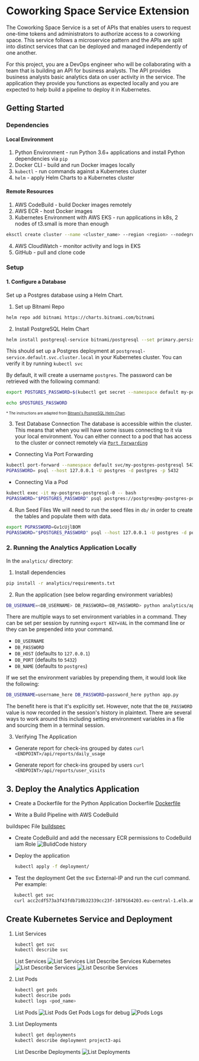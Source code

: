 # Coworking Space Service Extension
The Coworking Space Service is a set of APIs that enables users to request one-time tokens and administrators to authorize access to a coworking space. This service follows a microservice pattern and the APIs are split into distinct services that can be deployed and managed independently of one another.

For this project, you are a DevOps engineer who will be collaborating with a team that is building an API for business analysts. The API provides business analysts basic analytics data on user activity in the service. The application they provide you functions as expected locally and you are expected to help build a pipeline to deploy it in Kubernetes.

## Getting Started

### Dependencies
#### Local Environment
1. Python Environment - run Python 3.6+ applications and install Python dependencies via `pip`
2. Docker CLI - build and run Docker images locally
3. `kubectl` - run commands against a Kubernetes cluster
4. `helm` - apply Helm Charts to a Kubernetes cluster

#### Remote Resources
1. AWS CodeBuild - build Docker images remotely
2. AWS ECR - host Docker images
3. Kubernetes Environment with AWS EKS - run applications in k8s, 2 nodes of t3.small is more than enough
```bash
eksctl create cluster --name <cluster_name> --region <region> --nodegroup-name <nodesgroup_name> --node-type t3.small --nodes 2 --nodes-min 2 --nodes-max 2
```
4. AWS CloudWatch - monitor activity and logs in EKS
5. GitHub - pull and clone code

### Setup
#### 1. Configure a Database
Set up a Postgres database using a Helm Chart.

1. Set up Bitnami Repo
```bash
helm repo add bitnami https://charts.bitnami.com/bitnami
```

2. Install PostgreSQL Helm Chart
```bash
helm install postgresql-service bitnami/postgresql --set primary.persistence.enabled=false
```

This should set up a Postgres deployment at `postgresql-service.default.svc.cluster.local` in your Kubernetes cluster. You can verify it by running `kubectl svc`

By default, it will create a username `postgres`. The password can be retrieved with the following command:
```bash
export POSTGRES_PASSWORD=$(kubectl get secret --namespace default my-postgres-postgresql  -o jsonpath="{.data.postgres-password}" | base64 -d)

echo $POSTGRES_PASSWORD 
```

<sup><sub>* The instructions are adapted from [Bitnami's PostgreSQL Helm Chart](https://artifacthub.io/packages/helm/bitnami/postgresql).</sub></sup>

3. Test Database Connection
The database is accessible within the cluster. This means that when you will have some issues connecting to it via your local environment. You can either connect to a pod that has access to the cluster _or_ connect remotely via [`Port Forwarding`](https://kubernetes.io/docs/tasks/access-application-cluster/port-forward-access-application-cluster/)

* Connecting Via Port Forwarding
```bash
kubectl port-forward --namespace default svc/my-postgres-postgresql 5432:5432 &
PGPASSWORD= psql --host 127.0.0.1 -U postgres -d postgres -p 5432
```

* Connecting Via a Pod
```bash
kubectl exec -it my-postgres-postgresql-0 -- bash
PGPASSWORD="$POSTGRES_PASSWORD" psql postgres://postgres@my-postgres-postgresql:5432/postgres -c <COMMAND_HERE>
```

4. Run Seed Files
We will need to run the seed files in `db/` in order to create the tables and populate them with data.

```bash
export PGPASSWORD=Gv1cUjlBOM
PGPASSWORD="$POSTGRES_PASSWORD" psql --host 127.0.0.1 -U postgres -d postgres -p 5432 < db/<NAME_OF_SEED_FILE>
```

### 2. Running the Analytics Application Locally
In the `analytics/` directory:

1. Install dependencies
```bash
pip install -r analytics/requirements.txt
```
2. Run the application (see below regarding environment variables)
```bash
DB_USERNAME=<DB_USERNAME> DB_PASSWORD=<DB_PASSWORD> python analytics/app.py
```

There are multiple ways to set environment variables in a command. They can be set per session by running `export KEY=VAL` in the command line or they can be prepended into your command.

* `DB_USERNAME`
* `DB_PASSWORD`
* `DB_HOST` (defaults to `127.0.0.1`)
* `DB_PORT` (defaults to `5432`)
* `DB_NAME` (defaults to `postgres`)

If we set the environment variables by prepending them, it would look like the following:
```bash
DB_USERNAME=username_here DB_PASSWORD=password_here python app.py
```
The benefit here is that it's explicitly set. However, note that the `DB_PASSWORD` value is now recorded in the session's history in plaintext. There are several ways to work around this including setting environment variables in a file and sourcing them in a terminal session.

3. Verifying The Application
* Generate report for check-ins grouped by dates
`curl <ENDPOINT>/api/reports/daily_usage`

* Generate report for check-ins grouped by users
`curl <ENDPOINT>/api/reports/user_visits`


## 3. Deploy the Analytics Application 

* Create a Dockerfile for the Python Application
Dockerfile
[Dockerfile](./Dockerfile)

* Write a Build Pipeline with AWS CodeBuild

buildspec File
[buildspec](./buildspec.yml)

* Create CodeBuild and add the necessary ECR permissions to CodeBuild iam Role
![BulidCode history](screenshots/Codebuild.png)

* Deploy the application
   ```bash
   kubectl apply -f deployment/
   ```
* Test the deployment
Get the svc External-IP and run the curl command. Per example:
```bash
   kubectl get svc
   curl acc2cdf573a3f43fdb710b32339cc23f-1079164203.eu-central-1.elb.amazonaws.com/api/reports/daily_usage
 ```

## Create Kubernetes Service and Deployment
1. List Services
   ```bash
   kubectl get svc
   kubectl describe svc
   ```
   List Services
   ![List Services](screenshots/Kubectl_get_svc.png)
   List Describe Services Kubernetes
   ![List Describe Services](screenshots/kubectl_describe_svc_coworking.png)
   ![List Describe Services](screenshots/kubectl_describe_svc_postgres.png)


3. List Pods
   ```bash
   kubectl get pods
   kubectl describe pods
   kubectl logs <pod_name>
   ```
   List Pods
   ![List Pods](screenshots/kubectl_get_pods.png)
   Get Pods Logs for debug
   ![Pods Logs](screenshots/kubectl_logs_application.png)
   
4. List Deployments
   ```bash
   kubectl get deployments
   kubectl describe deployment project3-api
   ```
   List Describe Deployments
   ![List Deployments](screenshots/kubectl_describe_deployment_coworking.png)


